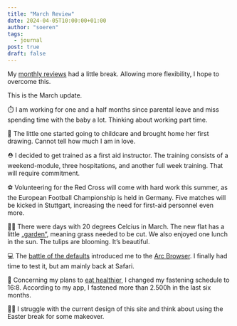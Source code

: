 ```yaml
---
title: "March Review"
date: 2024-04-05T10:00:00+01:00
author: "soeren"
tags:
  - journal
post: true
draft: false
---
```


My [monthly reviews](/tags/monthly-review/) had a little break. Allowing more flexibility, I hope to overcome this. 

This is the March update.

⏱️ I am working for one and a half months since parental leave and miss spending time with the baby a lot. Thinking about working part time. 

👶 The little one started going to childcare and brought home her first drawing. Cannot tell how much I am in love. 

⛑️ I decided to get trained as a first aid instructor. The training consists of a weekend-module, three hospitations, and another full week training. That will require commitment. 

⚽️ Volunteering for the Red Cross will come with hard work this summer, as the European Football Championship is held in Germany. Five matches will be kicked in Stuttgart, increasing the need for first-aid personnel even more. 

👩‍🌾 There were days with 20 degrees Celcius in March. The new flat has a little [„garden“](/tags/garden), meaning grass needed to be cut. We also enjoyed one lunch in the sun. The tulips are blooming. It’s beautiful. 

💻 The [battle of the defaults](/2023/default-apps-2023/) introduced me to the [Arc Browser](/tags/arc/). I finally had time to test it, but am mainly back at Safari. 

🍎 Concerning my plans to [eat healthier](/2024/fat-boy-story/), I changed my fastening schedule to 16:8. According to my app, I fastened more than 2.500h in the last six months. 

👨‍🎨 I struggle with the current design of this site and think about using the Easter break for some makeover.